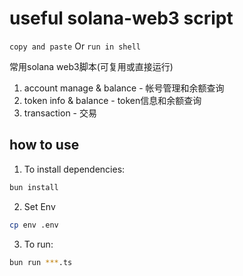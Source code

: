 # useful solana-web3 script

`copy and paste` Or `run in shell`

常用solana web3脚本(可复用或直接运行)

1. account manage & balance  -  帐号管理和余额查询
2. token info & balance - token信息和余额查询
3. transaction - 交易
   
## how to use
1. To install dependencies:

```bash
bun install
```

2. Set Env
```bash
cp env .env
```

3. To run:

```bash
bun run ***.ts
```
